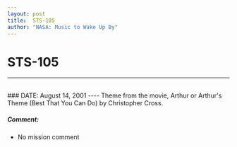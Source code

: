 ```yaml
---
layout: post
title:  STS-105
author: "NASA: Music to Wake Up By"
---
```


# STS-105
----
<br/>
### DATE: August 14, 2001
----
Theme from the movie, Arthur or Arthur's Theme (Best That You Can Do) by Christopher Cross.

##### Comment:
* No mission comment
